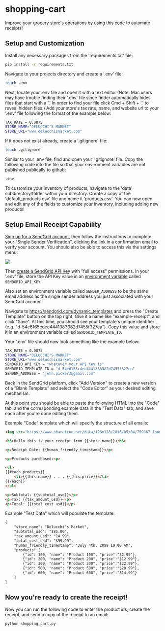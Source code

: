 # shopping-cart
Improve your grocery store's operations by using this code to automate receipts!

## Setup and Customization
Install any necessary packages from the 'requirements.txt' file:
```sh
pip install -r requirements.txt
```

Navigate to your projects directory and create a '.env' file:
```sh
touch .env
```

Next, locate your .env file and open it with a text editor (Note: Mac users may have trouble finding their '.env' file since finder automatically hides files that start with a '.' In order to find your file click Cmd + Shift + '.' to reveal hidden files.)
Add your store's tax rate, name, and website url to your '.env' file following the format of the example below:

```sh
TAX_RATE = 0.0875
STORE_NAME="DELUCCHI'S MARKET"
STORE_URL="www.delucchismarket.com"
```

If it does not exist already, create a '.gitignore' file:
```sh
touch .gitignore
```
Similar to your .env file, find and open your '.gitignore' file. Copy the following code into the file so that your environment variables are not published publically to github:
```sh
.env
```

To customize your inventory of products, navigate to the 'data' subdirectory/folder within your directory. Create a copy of the 'default_products.csv' file and name it 'products.csv'. You can now open and edit any of the fields to customize your inventory, including adding new products!


## Setup Email Receipt Capability
[Sign up for a SendGrid account](https://signup.sendgrid.com/), then follow the instructions to complete your "Single Sender Verification", clicking the link in a confirmation email to verify your account. You should also be able to access this via the settings menu:

![](https://user-images.githubusercontent.com/1328807/85074750-0cb54c00-b18b-11ea-940f-769cbcde53ad.png)


Then [create a SendGrid API Key](https://app.sendgrid.com/settings/api_keys) with "full access" permissions. In your '.env' file, store the API Key value in an [environment variable](/notes/environment-variables/README.md) called `SENDGRID_API_KEY`.

Also set an environment variable called `SENDER_ADDRESS` to be the same email address as the single sender address you just associated with your SendGrid account.

Navigate to https://sendgrid.com/dynamic_templates and press the "Create Template" button on the top right. Give it a name like "example-receipt", and click "Save". At this time, you should see your template's unique identifier (e.g. "d-54e6165cdec4441383382d7455f327ea"). Copy this value and store it in an environment variable called `SENDGRID_TEMPLATE_ID`.

Your '.env' file should now look something like the example below:

```sh
TAX_RATE = 0.0875
STORE_NAME="DELUCCHI'S MARKET"
STORE_URL="www.delucchismarket.com"
SENDGRID_API_KEY = "whatever your API Key is"
SENDGRID_TEMPLATE_ID = "d-54e6165cdec4441383382d7455f327ea"
SENDER_ADDRESS = "john.picker3@gmail.com"
```

Back in the SendGrid platform, click "Add Version" to create a new version of a "Blank Template" and select the "Code Editor" as your desired editing mechanism.

At this point you should be able to paste the following HTML into the "Code" tab, and the corresponding example data in the "Test Data" tab, and save each after you're done editing them.

Example "Code" template which will specify the structure of all emails:

```html
<img src="https://www.shareicon.net/data/128x128/2016/05/04/759867_food_512x512.png">

<h3>Hello this is your receipt from {{store_name}}</h3>

<p>Receipt Date: {{human_friendly_timestamp}}</p>

<p>Products purchased:<p>

<ul>
{{#each products}}
	<li>{{this.name}} . . . {{this.price}}</li>
{{/each}}
</ul>

<p>Subtotal: {{subtotal_usd}}</p>
<p>Tax: {{tax_amount_usd}}</p>
<p>Total: {{total_cost_usd}}</p>
```

Example "Test Data" which will populate the template:

```html
{
    "store_name": "Delucchi's Market",
    "subtotal_usd": "$85.00",
    "tax_amount_usd": "14.99",
    "total_cost_usd": "$99.99",
    "human_friendly_timestamp": "July 4th, 2099 10:00 AM",
    "products":[
        {"id": 100, "name": "Product 100", "price":"$2.99"},
        {"id": 200, "name": "Product 200", "price":"$12.99"},
        {"id": 300, "name": "Product 300", "price":"$22.99"},
        {"id": 500, "name": "Product 500", "price":"$20.99"},
        {"id": 600, "name": "Product 600", "price":"$14.99"}
    ]
}
```

## Now you're ready to create the receipt!
Now you can run the following code to enter the product ids, create the receipt, and send a copy of the receipt to an email:
```sh
python shopping_cart.py
```
